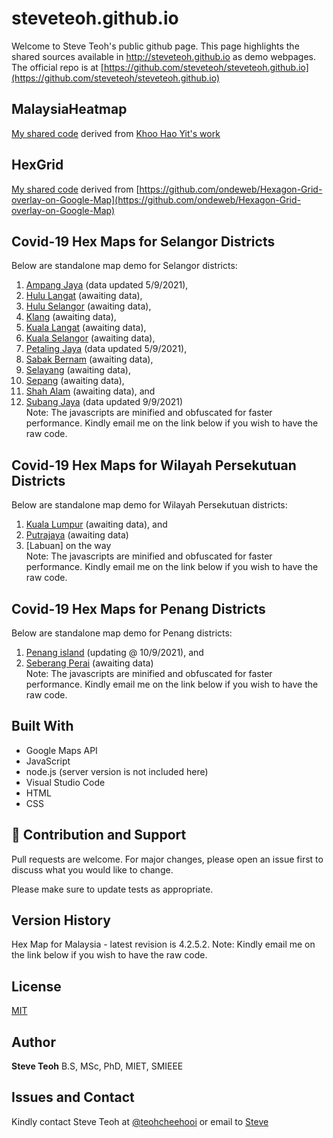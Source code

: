 ﻿# steveteoh.github.io

Welcome to Steve Teoh's public github page. This page highlights the shared sources available in http://steveteoh.github.io as demo webpages.
The official repo is at [https://github.com/steveteoh/steveteoh.github.io](https://github.com/steveteoh/steveteoh.github.io)

## MalaysiaHeatmap
[My shared code](http://steveteoh.github.io/MalaysiaHeatMap) derived from [Khoo Hao Yit's work](https://github.com/KhooHaoYit/KhooHaoYit.github.io/tree/main/Covid19%20Malaysia%20Heatmap)

## HexGrid
[My shared code](http://steveteoh.github.io/HexGrid) derived from [https://github.com/ondeweb/Hexagon-Grid-overlay-on-Google-Map](https://github.com/ondeweb/Hexagon-Grid-overlay-on-Google-Map) 

## Covid-19 Hex Maps for Selangor Districts
Below are standalone map demo for Selangor districts: <br>
1. [Ampang Jaya](http://steveteoh.github.io/AmpangJaya/) (data updated 5/9/2021), <br>
2. [Hulu Langat](http://steveteoh.github.io/HuluLangat/) (awaiting data), <br>
3. [Hulu Selangor](http://steveteoh.github.io/HuluSelangor/) (awaiting data), <br>
4. [Klang](http://steveteoh.github.io/Klang/) (awaiting data), <br>
5. [Kuala Langat](http://steveteoh.github.io/KualaLangat/) (awaiting data), <br>
6. [Kuala Selangor](http://steveteoh.github.io/KualaSelangor/) (awaiting data), <br>
7. [Petaling Jaya](http://steveteoh.github.io/PetalingJaya/) (data updated 5/9/2021), <br>
8. [Sabak Bernam](http://steveteoh.github.io/SabakBernam) (awaiting data), <br>
9. [Selayang](http://steveteoh.github.io/Selayang/) (awaiting data), <br>
10. [Sepang](http://steveteoh.github.io/Sepang/) (awaiting data), <br>
11. [Shah Alam](http://steveteoh.github.io/ShahAlam/) (awaiting data), and  <br>
12. [Subang Jaya](http://steveteoh.github.io/SubangJayaNew/) (data updated 9/9/2021)<br>
Note: The javascripts are minified and obfuscated for faster performance. Kindly email me on the link below if you wish to have the raw code. 

## Covid-19 Hex Maps for Wilayah Persekutuan Districts
Below are standalone map demo for Wilayah Persekutuan districts: <br>
1. [Kuala Lumpur](http://steveteoh.github.io/KualaLumpur) (awaiting data), and  <br>
2. [Putrajaya](http://steveteoh.github.io/Putrajaya) (awaiting data) <br>
3. [Labuan] on the way <br>
Note: The javascripts are minified and obfuscated for faster performance. Kindly email me on the link below if you wish to have the raw code. 

## Covid-19 Hex Maps for Penang Districts
Below are standalone map demo for Penang districts: <br>
1. [Penang island](http://steveteoh.github.io/Penang/island.html) (updating @ 10/9/2021), and  <br>
2. [Seberang Perai](http://steveteoh.github.io/Penang/perai.html) (awaiting data) <br>
Note: The javascripts are minified and obfuscated for faster performance. Kindly email me on the link below if you wish to have the raw code. 

## Built With

- Google Maps API
- JavaScript
- node.js (server version is not included here)
- Visual Studio Code
- HTML
- CSS

## 🤝 Contribution and Support
Pull requests are welcome. For major changes, please open an issue first to discuss what you would like to change.

Please make sure to update tests as appropriate.

## Version History
Hex Map for Malaysia - latest revision is 4.2.5.2.
Note: Kindly email me on the link below if you wish to have the raw code. 

## License
[MIT](https://steveteoh.github.io/LICENSE)

## Author
**Steve Teoh** B.S, MSc, PhD, MIET, SMIEEE

## Issues and Contact
Kindly contact Steve Teoh at [@teohcheehooi](https://twitter.com/teohcheehooi) or email to [Steve](mailto:chteoh@1utar.my?subject=Map "Map")
